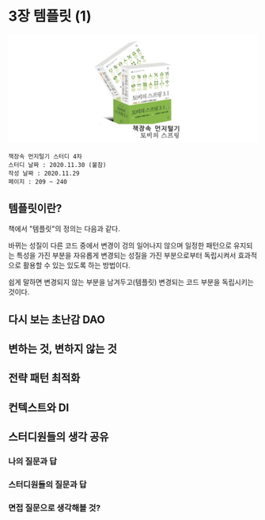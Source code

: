 # 3장 템플릿 (1)

![logo](./../logo.png)

    책장속 먼지털기 스터디 4차
    스터디 날짜 : 2020.11.30 (불참)
    작성 날짜 : 2020.11.29 
    페이지 : 209 ~ 240


## 템플릿이란?

책에서 "템플릿"의 정의는 다음과 같다.

바뀌는 성질이 다른 코드 중에서 변경이 겅의 일어나지 않으며 일정한 패턴으로 유지되는 특성을 가진 부분을 자유롭게 변경되는 성질을 가진 부분으로부터 독립시켜서 효과적으로 활용할 수 있는 있도록 하는 방법이다.

쉽게 말하면 변경되지 않는 부분을 남겨두고(템플릿) 변경되는 코드 부분을 독립시키는 것이다.


## 다시 보는 초난감 DAO

## 변하는 것, 변하지 않는 것

## 전략 패턴 최적화

## 컨텍스트와 DI


## 스터디원들의 생각 공유

### 나의 질문과 답
   
### 스터디원들의 질문과 답



### 면접 질문으로 생각해볼 것?

